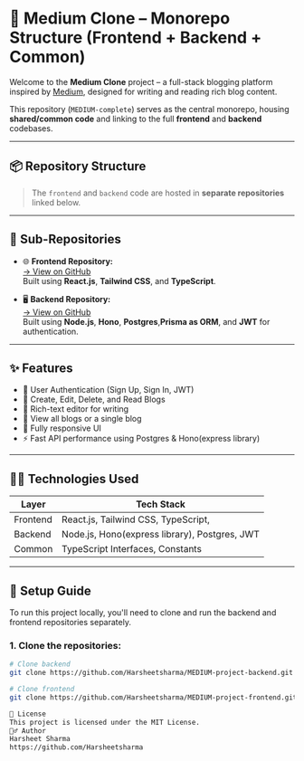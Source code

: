 # 📰 Medium Clone – Monorepo Structure (Frontend + Backend + Common)

Welcome to the **Medium Clone** project – a full-stack blogging platform inspired by [Medium](https://medium.com), designed for writing and reading rich blog content.

This repository (`MEDIUM-complete`) serves as the central monorepo, housing **shared/common code** and linking to the full **frontend** and **backend** codebases.


---

## 📦 Repository Structure

> The `frontend` and `backend` code are hosted in **separate repositories** linked below.

---

## 🔗 Sub-Repositories

- 🌐 **Frontend Repository:**  
  [→ View on GitHub](https://github.com/Harsheetsharma/MEDIUM-project-frontend)  
  Built using **React.js**, **Tailwind CSS**, and **TypeScript**.

- 🖥️ **Backend Repository:**  
  [→ View on GitHub](https://github.com/Harsheetsharma/MEDIUM-project-backend)  
  Built using **Node.js**, **Hono**, **Postgres**,**Prisma as ORM**, and **JWT** for authentication.

---

## ✨ Features

- 🔐 User Authentication (Sign Up, Sign In, JWT)
- 📝 Create, Edit, Delete, and Read Blogs
- 🧠 Rich-text editor for writing
- 📖 View all blogs or a single blog
- 📱 Fully responsive UI
- ⚡ Fast API performance using Postgres & Hono(express library)

---

## 🧑‍💻 Technologies Used

| Layer     | Tech Stack                                           |
|-----------|------------------------------------------------------|
| Frontend  | React.js, Tailwind CSS, TypeScript,                  |
| Backend   | Node.js, Hono(express library), Postgres, JWT        |
| Common    | TypeScript Interfaces, Constants                     |

---

## 📂 Setup Guide

To run this project locally, you'll need to clone and run the backend and frontend repositories separately.

### 1. Clone the repositories:

```bash
# Clone backend
git clone https://github.com/Harsheetsharma/MEDIUM-project-backend.git

# Clone frontend
git clone https://github.com/Harsheetsharma/MEDIUM-project-frontend.git

🧾 License
This project is licensed under the MIT License.
🙋‍♂️ Author
Harsheet Sharma
https://github.com/Harsheetsharma
